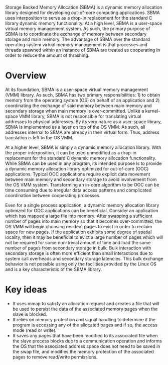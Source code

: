 Storage Backed Memory Allocation (SBMA) is a dynamic memory allocation library
designed for developing out-of-core computing applications. SBMA uses
interposition to serve as a drop-in replacement for the standard C library
dynamic memory functionality. At a high level, SBMA is a user-space virtual
memory management system. As such, the primary purpose of SBMA is to coordinate
the exchange of memory between secondary storage and main memory. The advantage
of SBMA over the standard operating system virtual memory management is that
processes and threads spawned within an instance of SBMA are treated as
cooperating in order to reduce the amount of thrashing.

Overview
========
At its foundation, SBMA is a user-space virtual memory management (VMM) library.
As such, SBMA has two primary responsibilities: 1) to obtain memory from the
operating system (OS) on behalf of an application and 2) coordinating the
exchange of said memory between main memory and secondary storage when main
memory is over-committed. Unlike a kernel-space VMM library, SBMA is not
responsible for translating virtual addresses to physical addresses. By its very
nature as a user-space library, SBMA is implemented as a layer on top of the OS
VMM. As such, all addresses internal to SBMA are already in their virtual form.
Thus, address translation is left to the OS VMM.

At a higher level, SBMA is simply a dynamic memory allocation library. With the
proper interposition, it can be used unmodified as a drop-in replacement for the
standard C dynamic memory allocation functionality. While SBMA can be used in
any program, its intended purpose is to provide a dynamic memory allocation
library optimized for out-of-core (OOC) applications. Typical OOC applications
require explicit data movement between main memory and secondary storage to
avoid involvement from the OS VMM system. Transforming an in-core algorithm to
be OOC can be time consuming due to irregular data access patterns and
complicated coordination between cooperating processes.

Even for a single process application, a dynamic memory allocation library
optimized for OOC applications can be beneficial. Consider an application which
has mapped a large file into memory. After swapping a sufficient number of pages
into main memory so that it becomes over-committed, the OS VMM will begin
choosing resident pages to evict in order to reclaim space for new pages. If the
application exhibits some degree of spatial locality, then it may be beneficial
to evict a large number of pages which will not be required for some non-trivial
amount of time and load the same number of pages from secondary storage in bulk.
Bulk interaction with secondary storage is often more efficient than small
interactions due to system call overheads and secondary storage latencies. This
bulk exchange behavior is not possible using only the facilities provided by the
Linux OS and is a key characteristic of the SBMA library.

Key ideas
=========
  * It uses mmap to satisfy an allocation request and creates a file that will
be used to persist the data of the associated memory pages when the slave is
blocked.
  * It relies on memory protection and signal handling to determine if the
program is accessing any of the allocated pages and if so, the access mode (read
or write).
  * It saves any pages that have been modified to its associated file when the
slave process blocks due to a communication operation and informs the OS that
the associated address space does not need to be saved in the swap file, and
modifies the memory protection of the associated pages to remove read/write
permissions.
